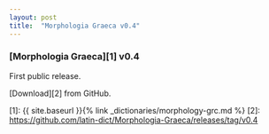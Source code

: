 ```yaml
---
layout: post
title:  "Morphologia Graeca v0.4"
---
```


### [Morphologia Graeca][1] v0.4

First public release.


[Download][2] from GitHub.


[1]: {{ site.baseurl }}{% link _dictionaries/morphology-grc.md %}
[2]: https://github.com/latin-dict/Morphologia-Graeca/releases/tag/v0.4

